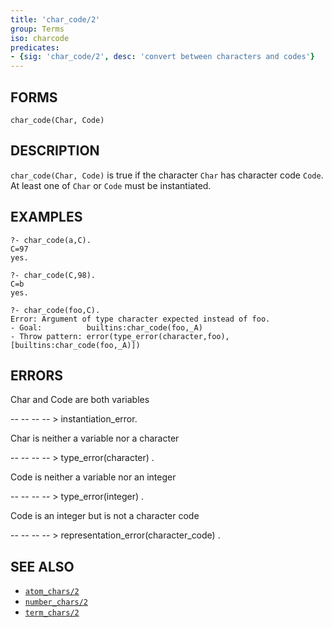 ```yaml
---
title: 'char_code/2'
group: Terms
iso: charcode
predicates:
- {sig: 'char_code/2', desc: 'convert between characters and codes'}
---
```


## FORMS
```
char_code(Char, Code)
```
## DESCRIPTION

`char_code(Char, Code)` is true if the character `Char` has character code `Code`. At least one of `Char` or `Code` must be instantiated.

## EXAMPLES

```
?- char_code(a,C).
C=97
yes.
```

```
?- char_code(C,98).
C=b
yes.
```

```
?- char_code(foo,C).
Error: Argument of type character expected instead of foo.
- Goal:          builtins:char_code(foo,_A)
- Throw pattern: error(type_error(character,foo),[builtins:char_code(foo,_A)])
```
## ERRORS

Char and Code are both variables

-- -- -- -- &gt; instantiation_error.

Char is neither a variable nor a character

-- -- -- -- &gt; type_error(character) .

Code is neither a variable nor an integer

-- -- -- -- &gt; type_error(integer) .

Code is an integer but is not a character code

-- -- -- -- &gt; representation_error(character_code) .

## SEE ALSO

- [`atom_chars/2`](atom_chars.html)
- [`number_chars/2`](number_chars.html)
- [`term_chars/2`](term_chars.html)
